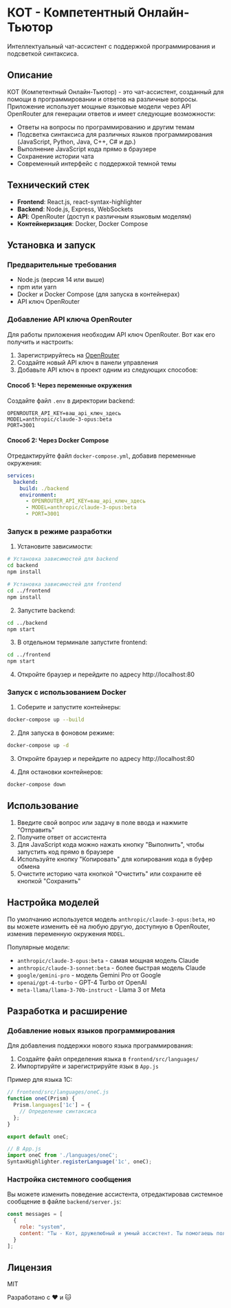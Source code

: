 # КОТ - Компетентный Онлайн-Тьютор
Интеллектуальный чат-ассистент с поддержкой программирования и подсветкой синтаксиса.

## Описание
КОТ (Компетентный Онлайн-Тьютор) - это чат-ассистент, созданный для помощи в программировании и ответов на различные вопросы. Приложение использует мощные языковые модели через API OpenRouter для генерации ответов и имеет следующие возможности:

- Ответы на вопросы по программированию и другим темам
- Подсветка синтаксиса для различных языков программирования (JavaScript, Python, Java, C++, C# и др.)
- Выполнение JavaScript кода прямо в браузере
- Сохранение истории чата
- Современный интерфейс с поддержкой темной темы

## Технический стек
- **Frontend**: React.js, react-syntax-highlighter
- **Backend**: Node.js, Express, WebSockets
- **API**: OpenRouter (доступ к различным языковым моделям)
- **Контейнеризация**: Docker, Docker Compose

## Установка и запуск
### Предварительные требования
- Node.js (версия 14 или выше)
- npm или yarn
- Docker и Docker Compose (для запуска в контейнерах)
- API ключ OpenRouter

### Добавление API ключа OpenRouter
Для работы приложения необходим API ключ OpenRouter. Вот как его получить и настроить:

1. Зарегистрируйтесь на [OpenRouter](https://openrouter.ai/)
2. Создайте новый API ключ в панели управления
3. Добавьте API ключ в проект одним из следующих способов:

#### Способ 1: Через переменные окружения
Создайте файл `.env` в директории backend:

```
OPENROUTER_API_KEY=ваш_api_ключ_здесь
MODEL=anthropic/claude-3-opus:beta
PORT=3001
```

#### Способ 2: Через Docker Compose
Отредактируйте файл `docker-compose.yml`, добавив переменные окружения:

```yaml
services:
  backend:
    build: ./backend
    environment:
      - OPENROUTER_API_KEY=ваш_api_ключ_здесь
      - MODEL=anthropic/claude-3-opus:beta
      - PORT=3001
```

### Запуск в режиме разработки
1. Установите зависимости:
```bash
# Установка зависимостей для backend
cd backend
npm install

# Установка зависимостей для frontend
cd ../frontend
npm install
```

2. Запустите backend:
```bash
cd ../backend
npm start
```

3. В отдельном терминале запустите frontend:
```bash
cd ../frontend
npm start
```

4. Откройте браузер и перейдите по адресу http://localhost:80

### Запуск с использованием Docker
1. Соберите и запустите контейнеры:
```bash
docker-compose up --build
```

2. Для запуска в фоновом режиме:
```bash
docker-compose up -d
```

3. Откройте браузер и перейдите по адресу http://localhost:80

4. Для остановки контейнеров:
```bash
docker-compose down
```

## Использование
1. Введите свой вопрос или задачу в поле ввода и нажмите "Отправить"
2. Получите ответ от ассистента
3. Для JavaScript кода можно нажать кнопку "Выполнить", чтобы запустить код прямо в браузере
4. Используйте кнопку "Копировать" для копирования кода в буфер обмена
5. Очистите историю чата кнопкой "Очистить" или сохраните её кнопкой "Сохранить"

## Настройка моделей
По умолчанию используется модель `anthropic/claude-3-opus:beta`, но вы можете изменить её на любую другую, доступную в OpenRouter, изменив переменную окружения `MODEL`.

Популярные модели:
- `anthropic/claude-3-opus:beta` - самая мощная модель Claude
- `anthropic/claude-3-sonnet:beta` - более быстрая модель Claude
- `google/gemini-pro` - модель Gemini Pro от Google
- `openai/gpt-4-turbo` - GPT-4 Turbo от OpenAI
- `meta-llama/llama-3-70b-instruct` - Llama 3 от Meta

## Разработка и расширение
### Добавление новых языков программирования
Для добавления поддержки нового языка программирования:

1. Создайте файл определения языка в `frontend/src/languages/`
2. Импортируйте и зарегистрируйте язык в `App.js`

Пример для языка 1С:

```javascript
// frontend/src/languages/oneC.js
function oneC(Prism) {
  Prism.languages['1c'] = {
    // Определение синтаксиса
  };
}

export default oneC;
```

```javascript
// В App.js
import oneC from './languages/oneC';
SyntaxHighlighter.registerLanguage('1c', oneC);
```

### Настройка системного сообщения
Вы можете изменить поведение ассистента, отредактировав системное сообщение в файле `backend/server.js`:

```javascript
const messages = [
  {
    role: "system",
    content: "Ты - Кот, дружелюбный и умный ассистент. Ты помогаешь пользователям с различными вопросами, особенно с программированием. Всегда используй форматирование кода в блоках ``` с указанием языка. Отвечай на русском языке."
  }
];
```

## Лицензия
MIT

Разработано с ❤️ и 🐱
```
